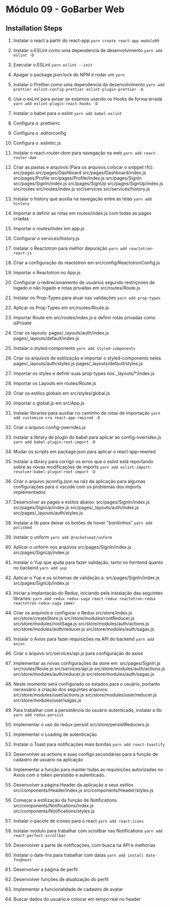 # Módulo 09 - GoBarber Web

## Installation Steps

1. Instalar o react a partir do react-app
   `yarn create react-app modulo09`

2. Instalar o ESLint como uma dependencia de desenvolvimento
   `yarn add eslint -D`

3. Executar o ESLint
   `yarn eslint --init`

4. Apagar o package.json.lock do NPM e rodar um `yarn`

5. Instalar o Prettier como uma dependencia de desenvolvimento
   `yarn add prettier eslint-config-prettier eslint-plugin-prettier -D`

6. Usa o esLint para avisar se estamos usando os Hooks de forma errada
   `yarn add eslint-plugin-react-hooks -D`

7. Instalar o babel para o eslint
   `yarn add babel-eslint`

8. Configura o .prettierrc

9. Configura o .editorconfig

10. Configura o .eslintrc.js

11. Instalar o react-router-dom para navegação na web
    `yarn add react-router-dom`

12. Criar as pastas e arquivos (Para os arquivos colocar o snippet rfc):
    src/pages
    src/pages/Dashboard
    src/pages/Dashboard/index.js
    src/pages/Profile
    src/pages/Profile/index.js
    src/pages/SignIn
    src/pages/SignIn/index.js
    src/pages/SignUp
    src/pages/SignUp/index.js
    src/routes
    src/routes/index.js
    src/services
    src/services/history.js

13. Instalar o history que auxilia na navegação entre as telas
    `yarn add history`

14. Importar e definir as rotas em routes/index.js com todas as pages criadas

15. Importar o routes/index em app.js

16. Configurar o services/history.js

17. Instalar o Reactotron para melhor depuração
    `yarn add reactotron-react-js`

18. Criar a configuração do reactotron em src/config/ReactotronConfig.js

19. Importar o Reactotron no App.js

20. Configurar o redirecionamento de usuários segundo restriçnoes de logado e
    não logado e rotas privadas em src/routes/Route.js

21. Instalar os Prop-Types para atuar nas validações
    `yarn add prop-types`

22. Aplicar os Prop-Types em src/routes/Route.js

23. Importar Route em src/routes/index.js e definir rotas privadas como isPrivate

24. Criar os layouts:
    pages/\_layouts/auth/index.js
    pages/\_layouts/default/index.js

25. Instalar o styled-components
    `yarn add styled-components`

26. Criar os arquivos de estilização e importar o styled-components neles.
    pages/\_layouts/auth/styles.js
    pages/\_layouts/default/styles.js

27. Importar os styles e definir suas prop-types nos \_layouts/\*/index.js

28. Importar os Layouts em routes/Route.js

29. Criar os estilos globais em src/styles/global.js

30. Importar o global.js em src/App.js

31. Instalar libraries para auxiliar no caminho de rotas de importação
    `yarn add customize-cra react-app-rewired -D`

32. Criar o arquivo config-overrides.js

33. Instalar a library de plugin do babel para aplicar ao config-overrides.js
    `yarn add babel-plugin-root-import -D`

34. Mudar os scripts em package.json para aplicar o react-app-rewired

35. Instalar a library para corrigir os erros que o eslint está reportando sobre
    as novas modificações de imports
    `yarn add eslint-import-resolver-babel-plugin-root-import -D`

36. Criar o arquivo jsconfig.json na raiz da aplicação para algumas configurações
    para o vscode com os problemas dos imports implementados

37. Desenvolver as pages e estilos abaixo:
    src/pages/SignIn/index.js
    src/pages/SignUp/index.js
    src/pages/\_layouts/auth/index.js
    src/pages/\_layouts/auth/styles.js

38. Instalar a lib para deixar os botões de hover "bonitinhos"
    `yarn add polished`

39. Instalar o unform
    `yarn add @rocketseat/unform`

40. Aplicar o unform nos arquivos
    src/pages/SignIn/index.js
    src/pages/SignUp/index.js

41. Instalar o Yup que ajuda para fazer validação, tanto no forntend quanto no backend
    `yarn add yup`

42. Aplicar o Yup e os schemas de validação a:
    src/pages/SignIn/index.js
    src/pages/SignUp/index.js

43. Iniciar a implantação do Redux, iniciando pela instalação das seguintes libraries:
    `yarn add redux redux-saga react-redux reactotron-redux reactotron-redux-saga immer`

44. Criar os arquivos e configurar o Redux
    src/store/index.js
    src/store/createStore.js
    src/store/modules/rootReducer.js
    src/store/modules/rootSaga.js
    src/store/modules/auth/actions.js
    src/store/modules/auth/reducer.js
    src/store/modules/auth/sagas.js

45. Instalar o Axios para fazer requisições na API do backend
    `yarn add axios`

46. Criar o arquivo src/services/api.js para configuração do axios

47. Implementar as novas configurações da store em:
    src/pages/SignIn.js
    src/routes/Route.js
    src/services/api.js
    src/store/modules/auth/actions.js
    src/store/modules/auth/reducer.js
    src/store/modules/auth/sagas.js

48. Neste momento será configurado os estados para o usuário, portanto necessário
    a criação dos seguintes arquivos:
    src/store/modules/user/actions.js
    src/store/modules/user/reducer.js
    src/store/modules/user/sagas.js

49. Para trabalhar com a persistência do usuário autenticado, instalar a lib:
    `yarn add redux-persist`

50. Implementar o uso do redux-persist
    src/store/persistReducers.js

51. Implementar o Loading de autenticação

52. Instalar o Toast para notificações mais bonitas
    `yarn add react-toastify`

53. Desenvolver as actions e suas configs secundárias para a função de cadastro
    de usuario na aplicação

54. Implementar a função para manter todas as requisições autorizadas no Axios
    com o token persistido e autenticado.

55. Desenvolver a página Header da aplicação e seus estilos
    src/components/Header/index.js
    src/components/Header/styles.js

56. Começar a estilização da função de Notifications
    src/components/Notifications/index.js
    src/components/Notifications/styles.js

57. Instalar o pacote de icones para o react
    `yarn add react-icons`

58. Instalar modulo para trabalhar com scrollbar nas Notifications
    `yarn add react-perfect-scrollbar`

59. Desenvolver a parte de notificações, com busca na API e melhorias

60. Instalar o date-fns para trabalhar com datas
    `yarn add install date-fns@next`

61. Desenvolver a página de perfil

62. Desenvolver funções de atualização do perfil

63. Implementar a funcionalidade de cadastro de avatar

64. Buscar dados do usuário e colocar em tempo real no header

